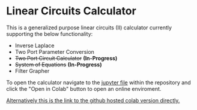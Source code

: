 # Linear Circuits Calculator

This is a generalized purpose linear circuits (II) calculator currently supporting the below functionality:
- Inverse Laplace
- Two Port Parameter Conversion
- ~~Two Port Circuit Calculator~~ **(In-Progress)**
- ~~System of Equations~~ **(In-Progress)**
- Filter Grapher

To open the calculator navigate to the [jupyter file](/Linear-Circuits-2-Calculator.ipynb) within the repository and click the "Open in Colab" button to open an online enviroment.

[Alternatively this is the link to the github hosted colab version directly.](https://colab.research.google.com/github/kiva-mccr/Linear-Circuits-2-Calculator/blob/main/Linear-Circuits-2-Calculator.ipynb)



